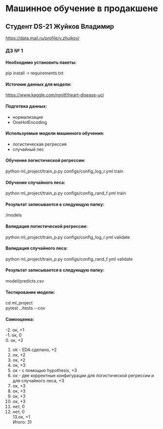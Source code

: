 # Машинное обучение в продакшене <br/>
## Студент DS-21 Жуйков Владимир <br/>
https://data.mail.ru/profile/v.zhujkov/ <br/>

### ДЗ № 1 <br/>
#### Необходимо установить пакеты: <br/>
pip install -r requirements.txt <br/>

#### Источник данных для модели: <br/>
https://www.kaggle.com/ronitf/heart-disease-uci <br/>

#### Подготвка данных: <br/>
- нормализация <br/>
- OneHotEncoding <br/>

#### Используемые модели машинного обучения: <br/>
- логистическая регрессия <br/>
- случайный лес <br/>

#### Обучение логистической регрессии: <br/>
python ml_project/train_p.py configs/config_log_r.yml train <br/>

#### Обучение случайного леса: <br/>
python ml_project/train_p.py configs/config_rand_f.yml train <br/>

#### Результат записывается в следующую папку: <br/>
/models <br/>


#### Валидация логистической регрессии: <br/>
python ml_project/train_p.py configs/config_log_r.yml validate <br/>

#### Валидация случайного леса: <br/>
python ml_project/train_p.py configs/config_rand_f.yml validate <br/>

#### Результат записывается в следующую папку: <br/>
model/predicts.csv <br/>

#### Тестирование модели: <br/>
cd ml_project <br/>
pytest ../tests --cov <br/>





#### Самооценка: <br/>
-2. ок, +1 <br/>
-1. ок, 0 <br/>
0. ок, +2 <br/>
1. ok - EDA сделано, +2<br/>
2. ок, +2<br/>
3. ок, +2<br/>
4. ок, +3<br/>
5. ок - с помощью hypothesis, +3 <br/>
6. ок - две корректные конфигурации для логистической регрессии и для случайного леса, +3 <br/>
7. ок, +3 <br/>
8. ок, +3 <br/>
9. ок, +3 <br/>
10. ок, +3 <br/>
11. нет, 0 <br/>
12. нет, 0 <br/>
13.ок, +1 <br/>
Итого: 31
